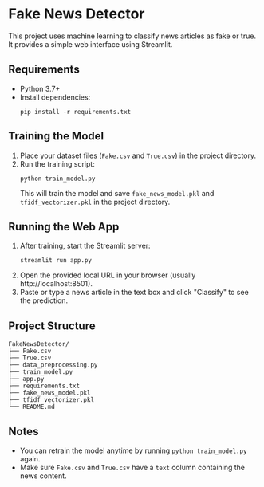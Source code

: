 # Fake News Detector

This project uses machine learning to classify news articles as fake or true. It provides a simple web interface using Streamlit.

## Requirements

- Python 3.7+
- Install dependencies:
  ```
  pip install -r requirements.txt
  ```

## Training the Model

1. Place your dataset files (`Fake.csv` and `True.csv`) in the project directory.
2. Run the training script:
   ```
   python train_model.py
   ```
   This will train the model and save `fake_news_model.pkl` and `tfidf_vectorizer.pkl` in the project directory.

## Running the Web App

1. After training, start the Streamlit server:
   ```
   streamlit run app.py
   ```
2. Open the provided local URL in your browser (usually http://localhost:8501).
3. Paste or type a news article in the text box and click "Classify" to see the prediction.

## Project Structure

```
FakeNewsDetector/
├── Fake.csv
├── True.csv
├── data_preprocessing.py
├── train_model.py
├── app.py
├── requirements.txt
├── fake_news_model.pkl
├── tfidf_vectorizer.pkl
└── README.md
```

## Notes

- You can retrain the model anytime by running `python train_model.py` again.
- Make sure `Fake.csv` and `True.csv` have a `text` column containing the news content.